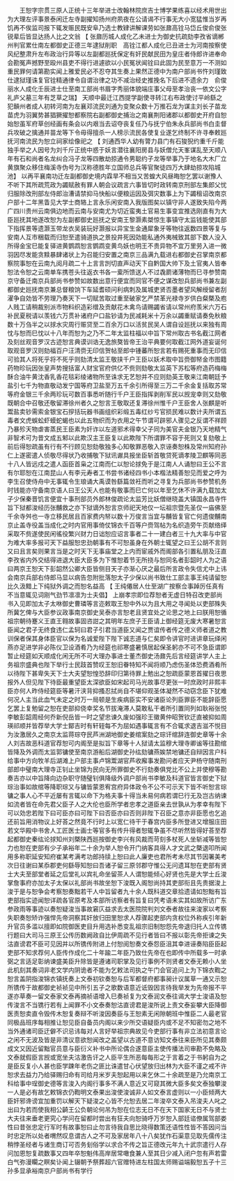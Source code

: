 <!-- { "loadSidebar": true } -->
　　王恕字宗贯三原人正统十三年举进士改翰林院庶吉士博学果练喜以经术用世出为大理左评事景泰闲迁左寺副擢知扬州府夙夜在公请谒不行事无大小宽猛惟当岁再饥再不俟监司报下辄发赈民既安阜乃选士教肄讲解课劳如张鼐高铨马岱丘俊俞俊张锐辈后皆显达扬人比之文翁 【 张鼐历城人成化乙未进士为御史抗疏劾李孜省谪郴州判官累仕南左都御史正德三年逮狱削职　高铨江都人成化已丑进士为河南按察使风纪整肃升左布政治行异等以左副都廵抚保定有奸民献民田为皇庄者侍郎许进奉命会勘冤声撼野至殴州县吏不得行进遽欲以小民冤状闻铨曰此固为民至意万一不测如重民罪何请第勘实闻上雅爱民必不忍夺其生奏上果然正德中为南户部尚书忤刘瑾致仕逮狱瑾诛复官铨精通律令自谓治律之功不减治经史推挽名下后进不遗余力　俞俊丽水人成化壬辰进士仕至南工部尚书眉字秀丽体貌端庄事父母至孝治丧一依文公字礼庐父墓三年有芝草之瑞】 天顺中最迁江西提学副使寻转江右布政使讨平岭繇之犯贑州者成人初转河南为左襄邓流民刘通为变聚众数十万推石龙为谋主刘长子苗龙苗虎为羽翼势甚猖獗擢恕都察院右副都御史捕治之南襄荆阳诸郡以都御史开府自恕始恕虽军府草创经画有条会以内艰当去诏夺丧复任乃与抚宁伯朱永兵部尚书白圭督兵攻破之擒通并苗龙等下令毋得擅杀一人榜示流民各使复业遂乞终制不许寻奉敕廵抚河南流民为恕立祠家绘像祀之 【 刘通西华人幼有膂力县门有石狻猊约重千斤能独手举之人因号为刘千斤正统中惑于妖言潜往襄阳房县与妖僧允天峯谋乱至天顺八年有石和尚者名龙纠合冯子龙等四散劫掠通令男聪约子龙等举事乃于地名大木厂立黄旗聚众移住梅溪寺伪号为汉称德胜年立国师总兵等官聚徒四万大肆劫掠攻陷城池】 以再平襄南功迁左副都御史境内霖旱不相当又苦蝗大风昼晦恕乞罢以谢豫人不听下其所疏荒政为蠲赋赦有罪人朝会议疏言六事皆切时政转南京刑部左集郎父忧归服除改刑部左侍郎治漕请禁抑马快船以便粮运因及弭灾数事上为下蠲租诏改南京户部十二年黑眚见大学士商辂上言永乐闲安南入我版图矣以镇守非人遂致失陷今两广四川贵州云南俱边地而云南与安南尤为切近蛮夷土官易生事变宜推选刚直有为大臣廵抚其地遂改恕为左副都御史廵抚之安南王黎灏素桀惊生事镇守太监钱能使其部下指挥景等遗灏玉带龙衣吴装玩好灏报以异宝生金通犀象牙等物往返数四景等复与安南人互市稇载而归恕至遣骑道执之景投井死因効能私通外夷械致其部下数人没入所得金宝巳能复驿进黄鹦鹉恕言鹦鹉变黄鸟妖也明王不贵异物不宜万里劳入进一微羽因尽发能贪黩暴肆诸状上为召能归安置之南京三品满九载进右都御史召掌南京都察院事恕在云南九阅月疏二十上言言剀切直声动天下自黔国大帅下及土官夷人皆奉恕法令恕之云南单车携苍头往返衣书各一槖所馈送人不过毳罽诸薄物而巳寻参赞南京守备迁南京兵部尚书参赞如故数出意行便宜而同官不便之谋改恕兵部尚书兼左副都御史廵抚南京兼总督粮饷下车延耆硕问利病刺及属城吏贤否墨者望风解绶留者刮濯争自効皆不劳理乃奏天下一切赋苦取过重至破家乞严禁革光禄寺岁供白粲槩及庖人贱工请稍裁别派市物料织造彩缯及贡献花木禽鸟请赐蠲省请以常州府羡米六万石补民夏税请以羡钱六万贯补诸府户口盐钞请为民减耗米十万余以蠲重赋请奏免秋粮数十万刍半之以捄水灾周行赈贷至二百余万口以活贫民吴人谓自设廵抚以来独有周忱与恕而巳忱以十八年而恕为之乃不二年太监柱福以中旨下常州取古书名截江网者及刻丝观音罗汉古迹恕言典谟训诰无逸旅獒皆帝王治平典要何取截江网外道妄诞何取观音罗汉则劾福百户汪清赍无印信贺帖至郎中锺蕃所恕言若有赐死重事而无印信可验其人将死乎将不死乎则劾清太监王敬挟千户王臣以妖术取中旨赍御帑金市图籍药物珍玩因张皇声势搜括富人财宝官府供亿不赀则劾敬太监英下苏松等府造药梅梅酥合油牛黄沈香乳香花毯彩绫诸物所至诛求无艺恕并不应则劾英王敬来江南朝廷予盐引七千为物直敬动发宁国等府卫盐至万五千余引所得至三万二千余金复括取苏常等府金银三千余两珍玩可数百事悉听随行千户王臣指挥剥削军民以觊宠幸则又劾敬既朝合中召敬还敬留滞徐州者久之恕言王敬取还复滞徐州惟千户王臣舍人张麒是听鬻盐卖钞需索金银宝石摉括玩器书画组织彩缎五毒红纱亏官损民难以数计夫所谓五毒者文虎蜈蚣虾蟆蛇蝎也以此五物织而为衣用之午节谓可辟邪人骤见之反谓不祥顾乃暴殄天物虐害蒸民王臣素为奸诈以左道邪术得幸父子同为美官夫金银乃天地精气非智术可为昔文成五邾以此欺汉主王臣复以此欺陛下所谓罪不容于死则又复劾敬上前后得恕疏虽有行有不行顾见恕劾敬独多心知敬罪恶敬入京诬奏恕株及常州知府孙仁上遂密遣人侦敬尽得状乃收捕敬下狱讯谳具报坐臣斩首敬贷死谪孝陵卫麒等同恶十八人皆远戍之遣人函臣首枭之江南而仁以恕论捄免于是江南人人诵恕曰王公不言有尔耶恕在江南昆山人有李元寿者工书尝书诸经四书小本楷法精善恕见而爱之呼为李生召使侍舟中无事辄令生琅诵大禹谟咎繇篇敛衽而听之寻复为兵部尚书参赞机务时钱能亦守备南京语人曰王公天人也能有敬事而巳亡何以年至乞休不许满九载加太子少保秦晋饥言便宜十事刑部员外郎林俊疏论太监芳比妖僧继晓盖大镇国永昌寺忤旨下狱都浚经历张黼救之亦下狱谪外恕言京师祀天地仅一坛祖宗暨先圣仅一庙佛至千余寺舛也一寺立移民居且百家费内帑以数十万俊言当宜与黼皆复官亡何遗俊黼南京止盖寺役盖当成化之时内官用事倚仗锦衣千百等户赍驾帖为名织造旁午页献络绎采取不赀遂使民闲徭役繁兴财力日诎恕应诏言事者二十一建白者三十九大率与中官为难大率多报可天下益服恕忠劲朝事有不可恕虽身在外朝士辄望之曰王公胡不言则又曰且言矣则果言当是之时天下无事庙堂之上内而宦戚外而阁部各引置私朋及汪直李孜省内外交结得进退大臣大臣多为下惟恕着节无所挠与恕同名者彭韶时人为之语曰两京王恕天下彭韶然公卿大臣皆侧目天子亦渐心厌之最后所言政令失信尤中上讳会南京兵部右侍郎马显以病告忽附批落恕太子少保以尚书致仕工部主事王纯请留恕比久汲黯上下纯狱外调之而恕名益高 【 王纯僊居人仕至湖广按察佥事踔厉任真有不当意辄见词刚气劲节凛凛为士夫倡】 上崩孝宗即位荐恕者无虚日特召改吏部尚书入见即加太子太咻御史曹璘等言迩敕取王恕中外以为且大用之寻闻处以吏部殊失所冀乞俾与大臣参议政事南京御史吴泰亦言恕老且贤宜处之论思之地上曰朕用恕循祖宗朝待蹇义王直王翱故事固咨詌之其明年左庶子王臣请上御经筵无废大寒暑恕言臣闻之君子无终食违仁孟轲曰君子引君当道臣又闻之贾谊传者传之德义师者道之教训保者保其身体臣官以保为名诚爱陛下陛下诚志道与仁矣即令讲官时进讲章玩绎闲燕亦足进学非必陈仪卫设酒肴乃为经筵也祁寒盛暑慎居起保圣躬亦不可不急臣谓即暂止经筵如天顺成化闲无所不可大理办事进士董杰御史汤鼐先后言经筵讲学人主上务祖宗盛典也陛下举行士民跂首赞叹王恕旧眷特知不闻将顺乃虑伤圣体恐费酒肴所以待陛下甚卑失天下士大夫望恕惶恐辞印归第待罪上勉出之恕疏臣蒙恩首擢日夜思报外人但见陛下待臣最重望臣太深欲臣如宋起司马光故事尽更张一时庶政时非熙丰臣亦何人昨侍经筵臣等暑汗浃背抑搔忍拭尚自不堪仰观圣体凝然不动窃念臣下犹难何况人主当此血气未定之时万一局顿是生疾病臣实不安诸臣论列臣罪臣不能辞臣愿乞罢上复勉留之恕在吏部抑侥幸奖名节拔淹滞人莫敢私干者所引置同列如耿裕张悦李敏彭韶周经何乔新倪岳皆一时之望忠谏久废如强珍王徽黄仲昭贺钦迂直被抑如周瑛祁顺并皆荐举大学士鄮吉时有轩轾每不为屈如遇事辄言有不合辄求退吉滋不悦目为汝激居久之南京太监蒋琮夺民芦洲湖地御史姜绾案劾之琮讦绾辞连御史章等十余人刘吉故恶科道官荐恕可内阁至是拟旨下章等十人狱请太监穆大理寺卿谧等往勘绾皆降及外调而太监郭镛使至南京游船后湖御史孙纮劾镛燕娭禁地镛还自辩因言户科给事中方向牧羊后湖滩上户部主事卢锦鬻湖官芦收廨事发勘问者应天尹杨守随南刑部郎中璧南大理寺正钊止坐锦为民向无所罪御史不行劾奏俱党比不公上并使穆等勘奏吉亦以中旨降向边杂职守随璧钊俱降级外调户部尚书李敏及科道官皆言御史下狱琮治事如故绾等降职琮又与镛皆蒙恩宥宫府异体政令不公不可示天下皆不听恕言琮镛之事人心不平近屡有言辄以命下为格夫事十得当未易何病若谓巳行无及岂古纳谏如流者皆在命先君父臣子人之大伦也臣所学者忠孝之道臣亲去世孰从为孝幸有陛下可以効忠若陛下曰可臣亦曰可陛下曰否臣亦曰否则非陛下召臣之意亦非臣愿也乞追还前旨用消物议上好荅之然竟不行时上以宽仁待干于春宫内臣多所登进又增服庄田若文华殿中书舍人工匠医士画士等官多有传升得者恕辄争虽不尽听然皆得好荅至荐起都御史秦纮论捄知州刘槩陕西廵按御史李兴有风裁而苛刻多杖死人坐斩减等皆恕力也恕在吏部有少子承裕年二十余为举人恕令开门纳客具得人才文武之槩退叩所闻用多称职延安知府崔某考满考功郎持牍上恕曰此人廉吏也君所考未尽其节因署美考次日往谢曰某忝郡吏何繇辱知恕曰吾诸子留三原邻郡守惟公无问遗耳恕在吏部有贤士大夫至部堂者延之后堂礼以宾礼命坐留茶人人谓恕能倾心好贤也先是大学士丘浚掌詹事府亦加太子太保以礼部尚书故坐恕下浚既入阁恕尚持其吏部衔且先贵据浚上浚于是与恕争会考察恕奏黜若干人中旨留者九十余人既科道交章拾遗请如恕黜有旨吏部指实迹闻恕详疏各官原考及本部所访察者有旨复曰凭考语未实其如故所访广东参政雨等事迹以奏恕疑浚当事故窘庂益求去太医院院判刘文泰者故往来浚家以考察失职奏恕矫诈强悍先帝洞察其奸放归田里恕求人荐骤起吏部内贪权位外称疾引年新升官员多滥以擅即如院御医吏目升用选补悉变乱祖宗旧制恕怨先帝退归托人立传镌行题曰大司马三原王公传历数阙政自比伊周疏不见行者皆曰不报以彰先帝拒谏之失沽直谤君不臣可见因并以所镌传附进上付恕阅恕奏文泰怨臣沮其幸进诬奏陷臣臣起吏部不知求荐何人臣传作成化二十年踰二年臣乃致仕先帝在也即传中所载多一时承弼之言适足彰纳谏盛美臣升除皆是遵诸司职掌及见行事例不则贤者文泰无赖小人坐此机刻其奏词非老文学内阴诡者不能为乞敕法司执之午门会官追问上为下锦衣鞫之恕言盖阴指浚锦衣镇抚奏上文泰初钦奏恕与后军都督府都事昶计议属草一通又示恕所镌传于故都御史祯祯见中所引五子之歌数语意近诋毁因言待我举发为先帝报不平遂亦草奏一留文泰家文泰再摘祯语增入巳奏祯复为文泰润文泰往谒大学士浚语及恕传浚言不当镌行若有上闻罪不小文泰奏恕沽直谤君是浚所说上责文泰妄攀大臣降御医责恕卖直令毁传木恕复奏辩不听浚因奏臣与王恕素无闲隙朝班中惟臣二人最老官同极品班序每相推让恕见臣自备员内阁以来少所交语疑臣内或不足不知密勿之地不当外通诸司臣迂僻不识忌讳每对人言好举祖宗典故见今吏部行事有非立法初意言论之闲不无波及皆是非清议意欲恕闻改之盖望以古道不意访知文泰往来臣所见其奏颇成文又因近留黜官员意与臣衍义补书中所论偶合遂意臣主使传播法司审勘不免略及文泰就假臣言觊或宽坐夫沽激告讦之人臣平生所恶每每形之于言着之于书躬自为之是臣反复小人甚也臣学踈年老伤之匪比诛遣甘心伏望放归出林为大臣不谨之戒不许恕求去益力乃给驿赐归命有司给月米岁夫恕起用以来乞休二十余疏至是乃允南京工科给事中珵御史德等言浚入内阁行事多不满人意近又可窥其微大臣多矣文泰独攀浚一人是必有故乞敕锦衣仍鞫明文泰果出浚使浚诚非人如文泰言虚则以一小臣倾两大臣奸邪谗谤宜加重罚以解天下疑浚之心皆不允恕去居二年浚卒文泰入吊浚夫人叱之出曰为若而使我相公齮王公负朝论何吊为恕在位志无日不在天下国家无日不与贤士大夫往来垂老更究心学问在留都时尝出有狂夫向恕骑呼万岁恕入部廷谘僚属驾部娄性曰昔张忠定行军时有故事恕曰止勿言待我自思比晓得数策还语性性皆不答因问当时忠定所以处者喟然叹息谓古人之不可及家居年八十八矣犹作石渠意见取先儒传注稍悖圣经者与诸生商订可否务刬俗学以求合不传之旨正德改元年九十武宗遣行人存问加恩恕复疏数事又四年卒恕魁伟高岸居常噉食兼人至其日少减入闭户忽有声若雷白气弥漫矙之瞑矣讣闻上辍朝予祭葬超六官赠特进左柱国太师赐谥端毅恕五子十三孙多显承裕南京户部尚书有学行 
